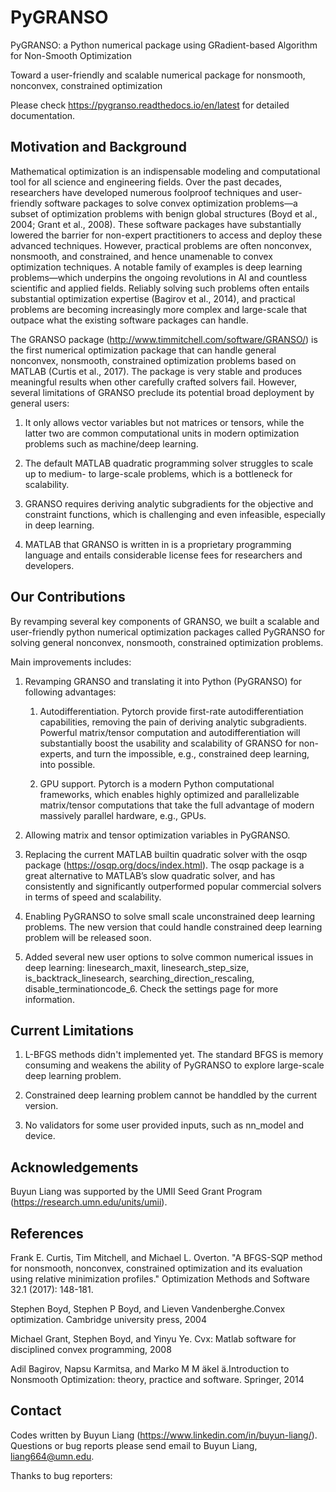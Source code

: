 # PyGRANSO

PyGRANSO: a Python numerical package using GRadient-based Algorithm for Non-Smooth Optimization

Toward a user-friendly and scalable numerical package for nonsmooth, nonconvex, constrained optimization

Please check https://pygranso.readthedocs.io/en/latest for detailed documentation.

## Motivation and Background

Mathematical optimization is an indispensable modeling and computational tool for all science and 
engineering fields. Over the past decades, researchers have developed numerous foolproof techniques 
and user-friendly software packages to solve convex optimization problems—a subset of optimization 
problems with benign global structures (Boyd et al., 2004; Grant et al., 2008). These software 
packages have substantially lowered the barrier for non-expert practitioners to access and deploy 
these advanced techniques. However, practical problems are often nonconvex, nonsmooth, and constrained, 
and hence unamenable to convex optimization techniques. A notable family of examples is deep learning 
problems—which underpins the ongoing revolutions in AI and countless scientific and applied fields. 
Reliably solving such problems often entails substantial optimization expertise  (Bagirov et al., 2014), 
and practical problems are becoming increasingly more complex and large-scale that outpace what the existing 
software packages can handle. 

The GRANSO package (http://www.timmitchell.com/software/GRANSO/) is the first numerical optimization package that can handle general nonconvex, 
nonsmooth, constrained optimization problems based on MATLAB  (Curtis et al., 2017). The package is very stable and 
produces meaningful results when other carefully crafted solvers fail. However, several 
limitations of GRANSO preclude its potential broad deployment by general users:  

1. It only allows vector variables but not matrices or tensors, while the latter two are common 
computational units in modern optimization problems such as machine/deep learning.   

2. The default MATLAB quadratic programming solver struggles to scale up to medium- to large-scale 
problems, which is a bottleneck for scalability. 

3. GRANSO requires deriving analytic subgradients for the objective and constraint functions, which 
is challenging and even infeasible, especially in deep learning.  

4. MATLAB that GRANSO is written in is a proprietary programming language and entails considerable 
license fees for researchers and developers. 

## Our Contributions

By revamping several key components of GRANSO, we built a scalable and user-friendly python numerical optimization 
packages called PyGRANSO for solving general nonconvex, nonsmooth, constrained optimization problems. 

Main improvements includes:

1. Revamping GRANSO and translating it into Python (PyGRANSO) for following advantages:
   
   1) Autodifferentiation. Pytorch provide first-rate autodifferentiation capabilities, 
      removing the pain of deriving analytic subgradients. Powerful matrix/tensor 
      computation and autodifferentiation will substantially boost the usability and 
      scalability of GRANSO for non-experts, and turn the impossible, e.g., constrained deep 
      learning, into possible.

   2) GPU support. Pytorch is a modern Python computational frameworks, which enables highly optimized 
      and parallelizable matrix/tensor computations that take the full advantage of modern massively 
      parallel hardware, e.g., GPUs.

2. Allowing matrix and tensor optimization variables in PyGRANSO.

3. Replacing the current MATLAB builtin quadratic solver with the osqp package (https://osqp.org/docs/index.html). 
   The osqp package is a great alternative to MATLAB’s slow quadratic solver, 
   and has consistently and significantly outperformed popular commercial solvers 
   in terms of speed and scalability. 

4. Enabling PyGRANSO to solve small scale unconstrained deep learning problems. The new version that could 
   handle constrained deep learning problem will be released soon.  

5. Added several new user options to solve common numerical issues in deep learning: linesearch_maxit, linesearch_step_size, 
   is_backtrack_linesearch, searching_direction_rescaling, disable_terminationcode_6. Check the settings page for more information.

## Current Limitations

1. L-BFGS methods didn't implemented yet. The standard BFGS is memory consuming and weakens the ability of PyGRANSO to explore large-scale deep learning problem.

2. Constrained deep learning problem cannot be handdled by the current version.

3. No validators for some user provided inputs, such as nn_model and device.

## Acknowledgements

Buyun Liang was supported by the UMII Seed Grant Program (https://research.umn.edu/units/umii).

## References

Frank E. Curtis, Tim Mitchell, and Michael L. Overton. "A BFGS-SQP method for nonsmooth, nonconvex, constrained optimization and its evaluation using relative minimization profiles." Optimization Methods and Software 32.1 (2017): 148-181.

Stephen Boyd, Stephen P Boyd, and Lieven Vandenberghe.Convex optimization. Cambridge university press, 2004

Michael Grant, Stephen Boyd, and Yinyu Ye. Cvx:  Matlab software for disciplined convex programming, 2008

Adil Bagirov, Napsu Karmitsa, and Marko M M ̈akel ̈a.Introduction to Nonsmooth Optimization: theory, practice and software. Springer, 2014

## Contact
Codes written by Buyun Liang (https://www.linkedin.com/in/buyun-liang/). Questions or bug reports please send email to Buyun Liang, liang664@umn.edu.

Thanks to bug reporters: 
